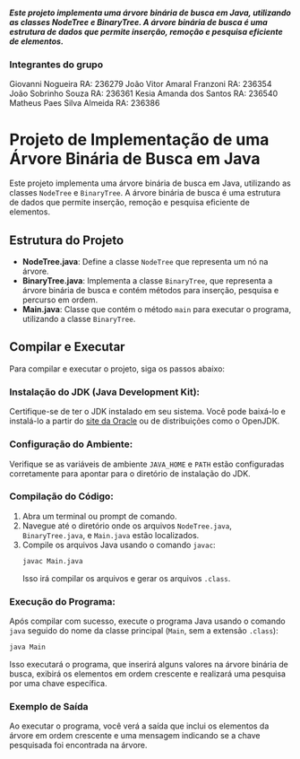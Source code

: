 ##### Este projeto implementa uma árvore binária de busca em Java, utilizando as classes NodeTree e BinaryTree. A árvore binária de busca é uma estrutura de dados que permite inserção, remoção e pesquisa eficiente de elementos.

### Integrantes do grupo
 Giovanni Nogueira                RA: 236279
 João Vitor Amaral Franzoni        RA: 236354
 João Sobrinho Souza              RA: 236361
 Kesia Amanda dos Santos          RA: 236540
 Matheus Paes Silva Almeida        RA: 236386

# Projeto de Implementação de uma Árvore Binária de Busca em Java

Este projeto implementa uma árvore binária de busca em Java, utilizando as classes `NodeTree` e `BinaryTree`. A árvore binária de busca é uma estrutura de dados que permite inserção, remoção e pesquisa eficiente de elementos.

## Estrutura do Projeto

- **NodeTree.java**: Define a classe `NodeTree` que representa um nó na árvore.
- **BinaryTree.java**: Implementa a classe `BinaryTree`, que representa a árvore binária de busca e contém métodos para inserção, pesquisa e percurso em ordem.
- **Main.java**: Classe que contém o método `main` para executar o programa, utilizando a classe `BinaryTree`.

## Compilar e Executar

Para compilar e executar o projeto, siga os passos abaixo:

### Instalação do JDK (Java Development Kit):

Certifique-se de ter o JDK instalado em seu sistema. Você pode baixá-lo e instalá-lo a partir do [site da Oracle](https://www.oracle.com/java/technologies/javase-downloads.html) ou de distribuições como o OpenJDK.

### Configuração do Ambiente:

Verifique se as variáveis de ambiente `JAVA_HOME` e `PATH` estão configuradas corretamente para apontar para o diretório de instalação do JDK.

### Compilação do Código:

1. Abra um terminal ou prompt de comando.
2. Navegue até o diretório onde os arquivos `NodeTree.java`, `BinaryTree.java`, e `Main.java` estão localizados.
3. Compile os arquivos Java usando o comando `javac`:
    ```sh
    javac Main.java
    ```
    Isso irá compilar os arquivos e gerar os arquivos `.class`.

### Execução do Programa:

Após compilar com sucesso, execute o programa Java usando o comando `java` seguido do nome da classe principal (`Main`, sem a extensão `.class`):
```sh
java Main
```
Isso executará o programa, que inserirá alguns valores na árvore binária de busca, exibirá os elementos em ordem crescente e realizará uma pesquisa por uma chave específica.

### Exemplo de Saída

Ao executar o programa, você verá a saída que inclui os elementos da árvore em ordem crescente e uma mensagem indicando se a chave pesquisada foi encontrada na árvore.

